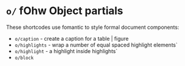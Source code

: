 # `o/` f**O**hw **O**bject partials

These shortcodes use fomantic to style formal document components:

* `o/caption` - create a caption for a table | figure
* `o/highlights` - wrap a number of equal spaced highlight elements`
* `o/highlight` - a highlight inside highlights`
* `o/block`
